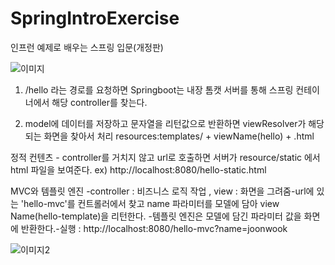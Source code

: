 # SpringIntroExercise
인프런 예제로 배우는 스프링 입문(개정판)


![이미지](https://user-images.githubusercontent.com/35962655/124462943-21cc3f80-ddcd-11eb-8468-334533ec5696.png)
1. /hello 라는 경로를 요청하면 Springboot는 내장 톰캣 서버를 통해 스프링 컨테이너에서 
해당 controller를 찾는다.

2. model에 데이터를 저장하고 문자열을 리턴값으로 반환하면 viewResolver가 해당되는
화면을 찾아서 처리
  resources:templates/ + viewName(hello) + .html

정적 컨텐츠 - controller를 거치지 않고 url로 호출하면 서버가 resource/static 에서 html 파일을 보여준다.   ex) http://localhost:8080/hello-static.html

MVC와 템플릿 엔진
-controller : 비즈니스 로직 작업 , view : 화면을 그려줌-url에 있는 'hello-mvc'를 컨트롤러에서 찾고 name 파라미터를 모델에 담아 view Name(hello-template)을 리턴한다.
-템플릿 엔진은 모델에 담긴 파라미터 값을 화면에 반환한다.-실행 : http://localhost:8080/hello-mvc?name=joonwook

![이미지2](https://user-images.githubusercontent.com/35962655/124464779-93a58880-ddcf-11eb-814c-a56ca77b5e08.png)
